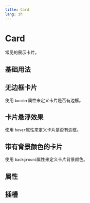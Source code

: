 ```yaml
---
title: Card
lang: zh
---
```


<script setup lang="ts">
  import props from "../../../example/card/description/zh-props.ts";
  import slots from "../../../example/card/description/zh-slots.ts";
</script>

# Card

常见的展示卡片。

## 基础用法

<demo src="../../../example/card/base.vue" />

## 无边框卡片
使用 `border`属性来定义卡片是否有边框。

<demo src="../../../example/card/border.vue" />

## 卡片悬浮效果
使用 `hover`属性来定义卡片是否有边框。

<demo src="../../../example/card/hover.vue" />

## 带有背景颜色的卡片
使用 `background`属性来定义卡片背景颜色。

<demo src="../../../example/card/background.vue" />

## 属性

<table-block type="propsZh" :data="props" />

## 插槽

<table-block type="slotsZh" :data="slots" />
